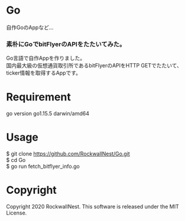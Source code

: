 # Go
自作GoのAppなど... <br>
### 素朴にGoでbitFlyerのAPIをたたいてみた。
Go言語で自作Appを作りました。<br>
国内最大級の仮想通貨取引所であるbitFlyerのAPIをHTTP GETでたたいて、<br>
ticker情報を取得するAppです。<br>

# Requirement
go version go1.15.5 darwin/amd64 <br>

# Usage 
$ git clone https://github.com/RockwallNest/Go.git <br>
$ cd Go <br>
$ go run fetch_bitflyer_info.go <br>

# Copyright 
Copyright 2020 RockwallNest. This software is released under the MIT License. <br>
